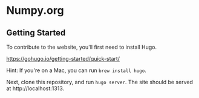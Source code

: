 # Numpy.org

## Getting Started

To contribute to the website, you'll first need to install Hugo.

https://gohugo.io/getting-started/quick-start/

Hint: If you're on a Mac, you can run `brew install hugo`.

Next, clone this repository, and run `hugo server`. The site should be served at http://localhost:1313.
